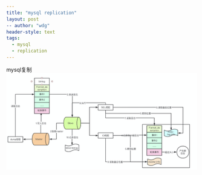 ```yaml
---
title: "mysql replication"
layout: post
-- author: "wdg"
header-style: text
tags:
  - mysql
  - replication
---
```


mysql复制
<img src="/img/post/mysql_repl.png"/>

